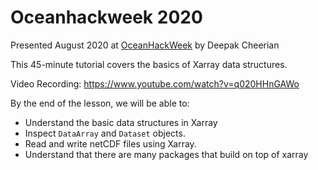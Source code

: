 # Oceanhackweek 2020

Presented August 2020 at [OceanHackWeek](https://oceanhackweek.github.io) by Deepak Cheerian

This 45-minute tutorial covers the basics of Xarray data structures.

Video Recording:
https://www.youtube.com/watch?v=q020HHnGAWo

By the end of the lesson, we will be able to:

- Understand the basic data structures in Xarray
- Inspect `DataArray` and `Dataset` objects.
- Read and write netCDF files using Xarray.
- Understand that there are many packages that build on top of xarray